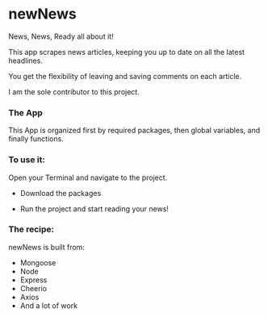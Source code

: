 # newNews

News, News, Ready all about it!

This app scrapes news articles, keeping you up to date on all the latest headlines. 

You get the flexibility of leaving and saving comments on each article. 

I am the sole contributor to this project. 


### The App
This App is organized first by required packages, then global variables, and finally functions. 


### To use it:
Open your Terminal and navigate to the project. 

* Download the packages 

* Run the project and start reading your news! 


### The recipe: 
newNews is built from:
* Mongoose 
* Node  
* Express
* Cheerio 
* Axios 
* And a lot of work




